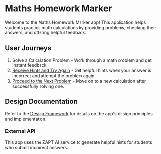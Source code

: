 # Maths Homework Marker

Welcome to the Maths Homework Marker app! This application helps students practice math calculations by providing problems, checking their answers, and offering helpful feedback.

## User Journeys

1. [Solve a Calculation Problem](docs/journeys/solve-calculation-problem.md) - Work through a math problem and get instant feedback.
2. [Receive Hints and Try Again](docs/journeys/receive-hints-and-try-again.md) - Get helpful hints when your answer is incorrect and attempt the problem again.
3. [Proceed to the Next Problem](docs/journeys/proceed-to-next-problem.md) - Move on to a new calculation after successfully solving one.

## Design Documentation

Refer to the [Design Framework](design/README.md) for details on the app's design principles and implementation.

### External API

This app uses the ZAPT AI service to generate helpful hints for students who submit incorrect answers.
